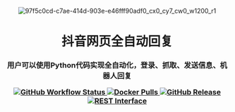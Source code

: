 <p align="center">
  <img src="https://github.com/user-attachments/assets/7e57eace-af77-47fd-ba7e-594221e05e1e" alt="97f5c0cd-c7ae-414d-903e-e46fff90adf0_cx0_cy7_cw0_w1200_r1">
</p>

<h1 align="center">抖音网页全自动回复</h1>

<h3 align="center">用户可以使用Python代码实现全自动化，登录、抓取、发送信息、机器人回复

<p align="center">
  <a href="https://github.com/proflulab/Tik-Tok-Web-fully-automatic-reply">
    <img src="https://img.shields.io/github/workflow/status/r-spacex/SpaceX-API/Test?style=flat-square" alt="GitHub Workflow Status">
  </a>
  <a href="https://hub.docker.com/r/jakewmeyer/spacex-api/">
    <img src="https://img.shields.io/docker/pulls/jakewmeyer/spacex-api?style=flat-square" alt="Docker Pulls">
  </a>
  <a href="https://github.com/r-spacex/SpaceX-API/releases">
    <img src="https://img.shields.io/github/release/r-spacex/SpaceX-API.svg?longCache=true&style=flat-square" alt="GitHub Release">
  </a>
  <a href="https://en.wikipedia.org/wiki/Representational_state_transfer">
    <img src="https://img.shields.io/badge/interface-REST-brightgreen.svg?longCache=true&style=flat-square" alt="REST Interface">
  </a>
</p>
